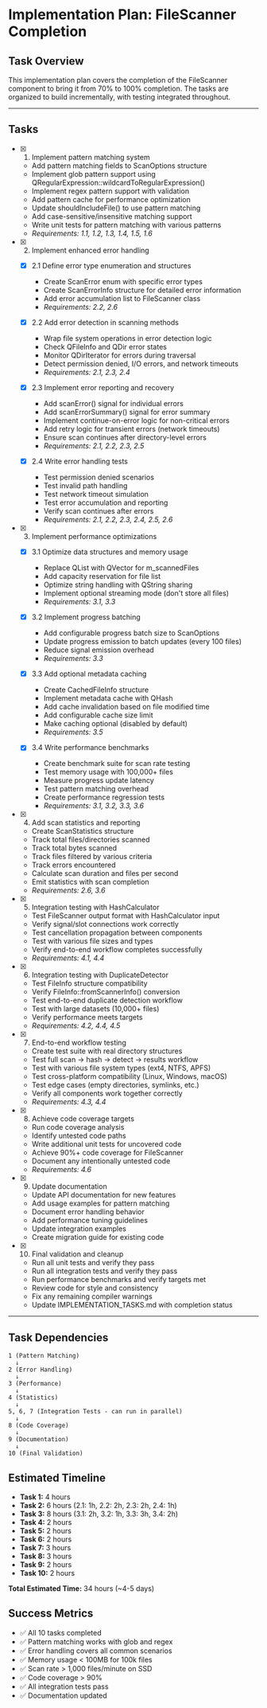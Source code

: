 # Implementation Plan: FileScanner Completion

## Task Overview

This implementation plan covers the completion of the FileScanner component to bring it from 70% to 100% completion. The tasks are organized to build incrementally, with testing integrated throughout.

---

## Tasks

- [x] 1. Implement pattern matching system
  - Add pattern matching fields to ScanOptions structure
  - Implement glob pattern support using QRegularExpression::wildcardToRegularExpression()
  - Implement regex pattern support with validation
  - Add pattern cache for performance optimization
  - Update shouldIncludeFile() to use pattern matching
  - Add case-sensitive/insensitive matching support
  - Write unit tests for pattern matching with various patterns
  - _Requirements: 1.1, 1.2, 1.3, 1.4, 1.5, 1.6_

- [x] 2. Implement enhanced error handling
  - [x] 2.1 Define error type enumeration and structures
    - Create ScanError enum with specific error types
    - Create ScanErrorInfo structure for detailed error information
    - Add error accumulation list to FileScanner class
    - _Requirements: 2.2, 2.6_

  - [x] 2.2 Add error detection in scanning methods
    - Wrap file system operations in error detection logic
    - Check QFileInfo and QDir error states
    - Monitor QDirIterator for errors during traversal
    - Detect permission denied, I/O errors, and network timeouts
    - _Requirements: 2.1, 2.3, 2.4_

  - [x] 2.3 Implement error reporting and recovery
    - Add scanError() signal for individual errors
    - Add scanErrorSummary() signal for error summary
    - Implement continue-on-error logic for non-critical errors
    - Add retry logic for transient errors (network timeouts)
    - Ensure scan continues after directory-level errors
    - _Requirements: 2.1, 2.2, 2.3, 2.5_

  - [x] 2.4 Write error handling tests
    - Test permission denied scenarios
    - Test invalid path handling
    - Test network timeout simulation
    - Test error accumulation and reporting
    - Verify scan continues after errors
    - _Requirements: 2.1, 2.2, 2.3, 2.4, 2.5, 2.6_

- [x] 3. Implement performance optimizations
  - [x] 3.1 Optimize data structures and memory usage
    - Replace QList with QVector for m_scannedFiles
    - Add capacity reservation for file list
    - Optimize string handling with QString sharing
    - Implement optional streaming mode (don't store all files)
    - _Requirements: 3.1, 3.3_

  - [x] 3.2 Implement progress batching
    - Add configurable progress batch size to ScanOptions
    - Update progress emission to batch updates (every 100 files)
    - Reduce signal emission overhead
    - _Requirements: 3.3_

  - [x] 3.3 Add optional metadata caching
    - Create CachedFileInfo structure
    - Implement metadata cache with QHash
    - Add cache invalidation based on file modified time
    - Add configurable cache size limit
    - Make caching optional (disabled by default)
    - _Requirements: 3.5_

  - [x] 3.4 Write performance benchmarks
    - Create benchmark suite for scan rate testing
    - Test memory usage with 100,000+ files
    - Measure progress update latency
    - Test pattern matching overhead
    - Create performance regression tests
    - _Requirements: 3.1, 3.2, 3.3, 3.6_

- [x] 4. Add scan statistics and reporting
  - Create ScanStatistics structure
  - Track total files/directories scanned
  - Track total bytes scanned
  - Track files filtered by various criteria
  - Track errors encountered
  - Calculate scan duration and files per second
  - Emit statistics with scan completion
  - _Requirements: 2.6, 3.6_

- [x] 5. Integration testing with HashCalculator
  - Test FileScanner output format with HashCalculator input
  - Verify signal/slot connections work correctly
  - Test cancellation propagation between components
  - Test with various file sizes and types
  - Verify end-to-end workflow completes successfully
  - _Requirements: 4.1, 4.4_

- [x] 6. Integration testing with DuplicateDetector
  - Test FileInfo structure compatibility
  - Verify FileInfo::fromScannerInfo() conversion
  - Test end-to-end duplicate detection workflow
  - Test with large datasets (10,000+ files)
  - Verify performance meets targets
  - _Requirements: 4.2, 4.4, 4.5_

- [x] 7. End-to-end workflow testing
  - Create test suite with real directory structures
  - Test full scan → hash → detect → results workflow
  - Test with various file system types (ext4, NTFS, APFS)
  - Test cross-platform compatibility (Linux, Windows, macOS)
  - Test edge cases (empty directories, symlinks, etc.)
  - Verify all components work together correctly
  - _Requirements: 4.3, 4.4_

- [x] 8. Achieve code coverage targets
  - Run code coverage analysis
  - Identify untested code paths
  - Write additional unit tests for uncovered code
  - Achieve 90%+ code coverage for FileScanner
  - Document any intentionally untested code
  - _Requirements: 4.6_

- [x] 9. Update documentation
  - Update API documentation for new features
  - Add usage examples for pattern matching
  - Document error handling behavior
  - Add performance tuning guidelines
  - Update integration examples
  - Create migration guide for existing code

- [x] 10. Final validation and cleanup
  - Run all unit tests and verify they pass
  - Run all integration tests and verify they pass
  - Run performance benchmarks and verify targets met
  - Review code for style and consistency
  - Fix any remaining compiler warnings
  - Update IMPLEMENTATION_TASKS.md with completion status

---

## Task Dependencies

```
1 (Pattern Matching)
  ↓
2 (Error Handling)
  ↓
3 (Performance)
  ↓
4 (Statistics)
  ↓
5, 6, 7 (Integration Tests - can run in parallel)
  ↓
8 (Code Coverage)
  ↓
9 (Documentation)
  ↓
10 (Final Validation)
```

## Estimated Timeline

- **Task 1:** 4 hours
- **Task 2:** 6 hours (2.1: 1h, 2.2: 2h, 2.3: 2h, 2.4: 1h)
- **Task 3:** 8 hours (3.1: 2h, 3.2: 1h, 3.3: 3h, 3.4: 2h)
- **Task 4:** 2 hours
- **Task 5:** 2 hours
- **Task 6:** 2 hours
- **Task 7:** 3 hours
- **Task 8:** 3 hours
- **Task 9:** 2 hours
- **Task 10:** 2 hours

**Total Estimated Time:** 34 hours (~4-5 days)

## Success Metrics

- ✅ All 10 tasks completed
- ✅ Pattern matching works with glob and regex
- ✅ Error handling covers all common scenarios
- ✅ Memory usage < 100MB for 100k files
- ✅ Scan rate > 1,000 files/minute on SSD
- ✅ Code coverage > 90%
- ✅ All integration tests pass
- ✅ Documentation updated
